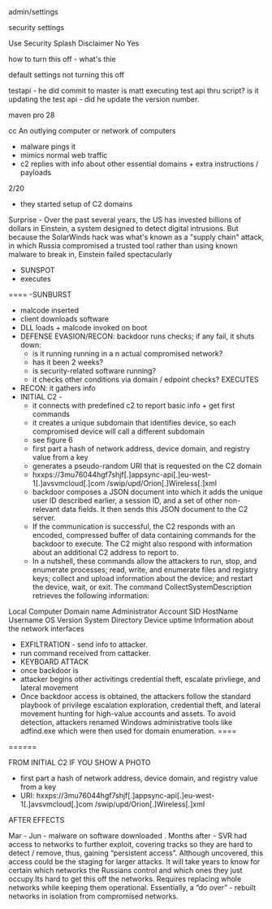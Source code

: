 

admin/settings

security settings

Use Security Splash Disclaimer	 No  Yes	

how to turn this off - what's thie

default settings not turning this off

testapi - he did commit to master 
is matt executing test api thru script?
is it updating the test api - did he update the version number.


maven pro 28

cc
An outlying computer or network of computers
- malware pings it
- mimics normal web traffic 
- c2 replies with info about other essential domains + extra instructions / payloads 



2/20

- they started setup of C2 domains 

 
Surprise - Over the past several years, the US has invested billions of dollars in Einstein, a system designed to detect digital intrusions. But because the SolarWinds hack was what's known as a "supply chain" attack, in which Russia compromised a trusted tool rather than using known malware to break in, Einstein failed spectacularly
- SUNSPOT
- executes 

====
-SUNBURST
- malcode inserted
- client downloads software
- DLL loads + malcode invoked on boot
- DEFENSE EVASION/RECON: backdoor runs checks; if any fail, it shuts down: 
  - is it running running in a n actual compromised network?
  - has it been 2 weeks?
  - is security-related software running?
  - it checks other conditions via domain / edpoint checks?
  EXECUTES
- RECON: it gathers info
- INITIAL C2 - 
  - it connects with predefined c2 to report basic info + get first commands
  - it creates a unique subdomain that identifies device, so each compromised device will call a different subdomain
  - see figure 6
  - first part a hash of network address, device domain, and registry value from a key
  - generates a pseudo-random URI that is requested on the C2 domain
  - hxxps://3mu76044hgf7shjf[.]appsync-api[.]eu-west-1[.]avsvmcloud[.]com /swip/upd/Orion[.]Wireless[.]xml
  - backdoor composes a JSON document into which it adds the unique user ID described earlier, a session ID, and a set of other non-relevant data fields. It then sends this JSON document to the C2 server.
  - If the communication is successful, the C2 responds with an encoded, compressed buffer of data containing commands for the backdoor to execute. The C2 might also respond with information about an additional C2 address to report to. 
  - In a nutshell, these commands allow the attackers to run, stop, and enumerate processes; read, write, and enumerate files and registry keys; collect and upload information about the device; and restart the device, wait, or exit. The command CollectSystemDescription retrieves the following information:

Local Computer Domain name
Administrator Account SID
HostName
Username
OS Version
System Directory
Device uptime
Information about the network interfaces

- EXFILTRATION - send info to attacker.
- run command received from cattacker.  
- KEYBOARD ATTACK
- once backdoor is 
- attacker begins other activitings credential theft, escalate privliege, and lateral movement
- Once backdoor access is obtained, the attackers follow the standard playbook of privilege escalation exploration, credential theft, and lateral movement hunting for high-value accounts and assets. To avoid detection, attackers renamed Windows administrative tools like adfind.exe which were then used for domain enumeration.
====
 

======

FROM INITIAL C2 IF YOU SHOW A PHOTO

  - first part a hash of network address, device domain, and registry value from a key
- URI: hxxps://3mu76044hgf7shjf[.]appsync-api[.]eu-west-1[.]avsvmcloud[.]com /swip/upd/Orion[.]Wireless[.]xml


AFTER EFFECTS

Mar - Jun - malware on software downloaded .
Months after - SVR had access to networks to further exploit, covering tracks so they are hard to detect / remove, thus, gaining “persistent access”.  Although uncovered, this access could be the staging for larger attacks.
It will take years to know for certain which networks the Russians control and which ones they just occupy.Its hard to get this off the networks.  Requires replacing whole networks while keeping them operational.  Essentially, a “do over” - rebuilt networks in isolation from compromised networks. 